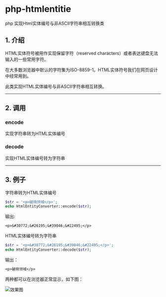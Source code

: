 # php-htmlentitie

php 实现Html实体编号与非ASCII字符串相互转换类

## 1. 介绍

HTML实体符号被用作实现保留字符（reserved characters）或者表达键盘无法输入的一些常用字符。

在大多数浏览器中默认的字符集为ISO-8859-1。HTML实体符号我们在网页设计中经常用到。

此类实现HTML实体编号与非ASCII字符串相互转换。

---

## 2. 调用

### encode

实现字符串转为HTML实体编号

### decode

实现HTML实体编号转为字符串

---

## 3. 例子

字符串转为HTML实体编号

```PHP
$str = '<p>破晓领域</p>';
echo HtmlEntityConverter::encode($str);
```

输出:

```txt
<p>&#30772;&#26195;&#39046;&#22495;</p>
```

HTML实体编号转为字符串

```PHP
$str = '<p>&#30772;&#26195;&#39046;&#22495;</p>';
echo HtmlEntityConverter::decode($str);
```

输出：

```txt
<p>破晓领域</p>
```

两种都可以在浏览器正常显示，如下图：

![效果图](https://github.com/xfdipzone/php-program/blob/master/php-htmlentitie/html_entitie.jpg)
